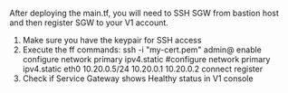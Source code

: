 After deploying the main.tf, you will need to SSH SGW from bastion host and then register SGW to your V1 account.

1. Make sure you have the keypair for SSH access
2. Execute the ff commands:
    ssh -i "my-cert.pem" admin@<sgw-ip>
    enable
    configure network primary ipv4.static <interface name> <IP address in cidr format> <gateway> <dns>
        #configure network primary ipv4.static eth0 10.20.0.5/24 10.20.0.1 10.20.0.2
    connect
    register <v1-registration-token>
3. Check if Service Gateway shows Healthy status in V1 console

